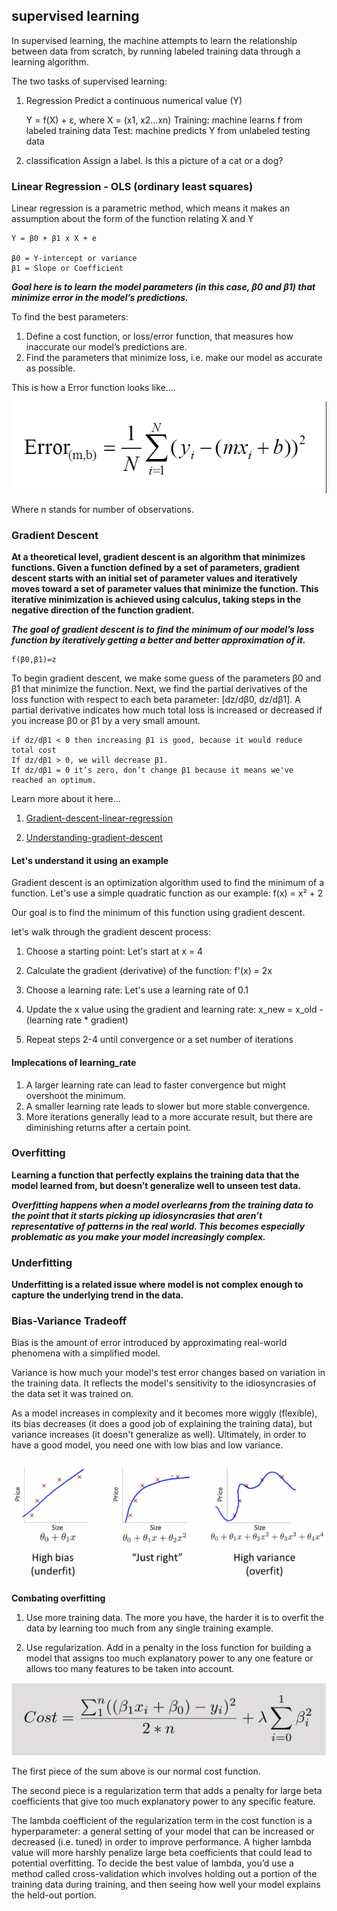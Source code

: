 ## supervised learning

In supervised learning, the machine attempts to learn the relationship between data from scratch, by running labeled training data through a learning algorithm.

The two tasks of supervised learning: 
1. Regression
    Predict a continuous numerical value (Y)

    Y = f(X) + ε, where X = (x1, x2…xn)
    Training: machine learns f from labeled training data
    Test: machine predicts Y from unlabeled testing data

2. classification
    Assign a label. Is this a picture of a cat or a dog?

### Linear Regression - OLS (ordinary least squares)
Linear regression is a parametric method, which means it makes an assumption about the form of the function relating X and Y

    Y = β0 + β1 x X + e 

    β0 = Y-intercept or variance
    β1 = Slope or Coefficient

***Goal here is to learn the model parameters (in this case, β0 and β1) that minimize error in the model’s predictions.***

To find the best parameters:
1. Define a cost function, or loss/error function, that measures how inaccurate our model’s predictions are.
2. Find the parameters that minimize loss, i.e. make our model as accurate as possible.

This is how a Error function looks like....

![alt text](../assets/image-3.png)

Where n stands for number of observations.

### Gradient Descent

**At a theoretical level, gradient descent is an algorithm that minimizes functions. Given a function defined by a set of parameters, gradient descent starts with an initial set of parameter values and iteratively moves toward a set of parameter values that minimize the function. This iterative minimization is achieved using calculus, taking steps in the negative direction of the function gradient.**

***The goal of gradient descent is to find the minimum of our model’s loss function by iteratively getting a better and better approximation of it.***

    f(β0,β1)=z

To begin gradient descent, we make some guess of the parameters β0 and β1 that minimize the function. Next, we find the partial derivatives of the loss function with respect to each beta parameter: [dz/dβ0, dz/dβ1]. A partial derivative indicates how much total loss is increased or decreased if you increase β0 or β1 by a very small amount.

    if dz/dβ1 < 0 then increasing β1 is good, because it would reduce total cost
    If dz/dβ1 > 0, we will decrease β1. 
    If dz/dβ1 = 0 it’s zero, don’t change β1 because it means we've reached an optimum.

Learn more about it here...

1. [Gradient-descent-linear-regression](https://spin.atomicobject.comgradient-descent-linear-regression/)

2. [Understanding-gradient-descent](https://eli.thegreenplace.net/2016/understanding-gradient-descent/)

#### Let's understand it using an example
Gradient descent is an optimization algorithm used to find the minimum of a function.
Let's use a simple quadratic function as our example:
    f(x) = x² + 2

Our goal is to find the minimum of this function using gradient descent.

let's walk through the gradient descent process:

1. Choose a starting point:
    Let's start at x = 4

2. Calculate the gradient (derivative) of the function:
    f'(x) = 2x

3. Choose a learning rate:
    Let's use a learning rate of 0.1

4. Update the x value using the gradient and learning rate:
    x_new = x_old - (learning rate * gradient)

5. Repeat steps 2-4 until convergence or a set number of iterations

#### Implecations of learning_rate
1. A larger learning rate can lead to faster convergence but might overshoot the minimum.
2. A smaller learning rate leads to slower but more stable convergence.
3. More iterations generally lead to a more accurate result, but there are diminishing returns after a certain point.

### Overfitting
**Learning a function that perfectly explains the training data that the model learned from, but doesn’t generalize well to unseen test data.**

***Overfitting happens when a model overlearns from the training data to the point that it starts picking up idiosyncrasies that aren’t representative of patterns in the real world. This becomes especially problematic as you make your model increasingly complex.***

### Underfitting
**Underfitting is a related issue where model is not complex enough to capture the underlying trend in the data.**

### Bias-Variance Tradeoff
Bias is the amount of error introduced by approximating real-world phenomena with a simplified model.

Variance is how much your model's test error changes based on variation in the training data. It reflects the model's sensitivity to the idiosyncrasies of the data set it was trained on.

As a model increases in complexity and it becomes more wiggly (flexible), its bias decreases (it does a good job of explaining the training data), but variance increases (it doesn't generalize as well). Ultimately, in order to have a good model, you need one with low bias and low variance.

![alt text](../assets/image-1.png)

**Combating overfitting**
1. Use more training data. The more you have, the harder it is to overfit the data by learning too much from any single training example.

2. Use regularization. Add in a penalty in the loss function for building a model that assigns too much explanatory power to any one feature or allows too many features to be taken into account.


![alt text](../assets/image-2.png)

The first piece of the sum above is our normal cost function.

The second piece is a regularization term that adds a penalty for large beta coefficients that give too much explanatory power to any specific feature.

The lambda coefficient of the regularization term in the cost function is a hyperparameter: a general setting of your model that can be increased or decreased (i.e. tuned) in order to improve performance. A higher lambda value will more harshly penalize large beta coefficients that could lead to potential overfitting. To decide the best value of lambda, you’d use a method called cross-validation which involves holding out a portion of the training data during training, and then seeing how well your model explains the held-out portion.